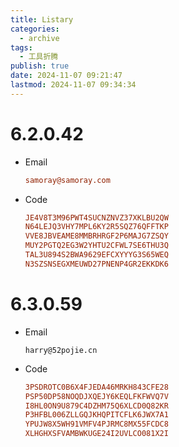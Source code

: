 ```yaml
---
title: Listary
categories:
  - archive
tags:
  - 工具折腾
publish: true
date: 2024-11-07 09:21:47
lastmod: 2024-11-07 09:34:34
---
```

# 6.2.0.42

+ Email

  ```ini
  samoray@samoray.com
  ```

  

+ Code

  ```ini
  JE4V8T3M96PWT4SUCNZNVZ37XKLBU2QW
  N64LEJQ3VHY7MPL6KY2R5SQZ76QFFTKP
  VVE8JBVEAME8MMBRHRGF2P6MAJG7ZSQY
  MUY2PGTQ2EG3W2YHTU2CFWL7SE6THU3Q
  TAL3U894S2BWA9629EFCXYYYG3S65WEQ
  N3SZSNSEGXMEUWD27PNENP4GR2EKKDK6
  ```

  
# 6.3.0.59

+ Email

  ```
  harry@52pojie.cn
  ```

  

+ Code

  ```ini
  3PSDROTC0B6X4FJEDA46MRKH843CFE28
  PSP50DP58NOQDJXQEJY6KEQLFKFWVQ7V
  I8HL0ON9U879C4DZHM75Q6XLCD0Q82KR
  P3HFBL006ZLLGQJKHQPITCFLK6JWX7A1
  YPUJW8X5WH91VMFV4PJRMC8MX55FCDC8
  XLHGHXSFVAMBWKUGE24I2UVLCO081X2I
  ```

  
